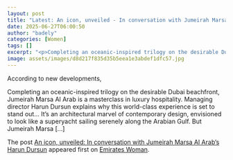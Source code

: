 ```yaml
---
layout: post
title: "Latest: An icon, unveiled - In conversation with Jumeirah Marsa Al Arab’s Harun Dursun"
date: 2025-06-27T06:00:50
author: "badely"
categories: [Women]
tags: []
excerpt: "<p>Completing an oceanic-inspired trilogy on the desirable Dubai beachfront, Jumeirah Marsa Al Arab is a masterclass in luxury hospitality. Managing d"
image: assets/images/d8d217f835d35b5eea1e3abdef1dfc57.jpg
---
```


According to new developments, <p>Completing an oceanic-inspired trilogy on the desirable Dubai beachfront, Jumeirah Marsa Al Arab is a masterclass in luxury hospitality. Managing director Harun Dursun explains why this world-class experience is set to stand out&#8230; It’s an architectural marvel of contemporary design, envisioned to look like a superyacht sailing serenely along the Arabian Gulf. But Jumeirah Marsa [&#8230;]</p>
<p>The post <a href="https://emirateswoman.com/icon-unveiled-in-conversation-with-jumeirah-marsa-al-arabs-harun-dursun/" rel="nofollow">An icon, unveiled: In conversation with Jumeirah Marsa Al Arab&#8217;s Harun Dursun</a> appeared first on <a href="https://emirateswoman.com" rel="nofollow">Emirates Woman</a>.</p>

